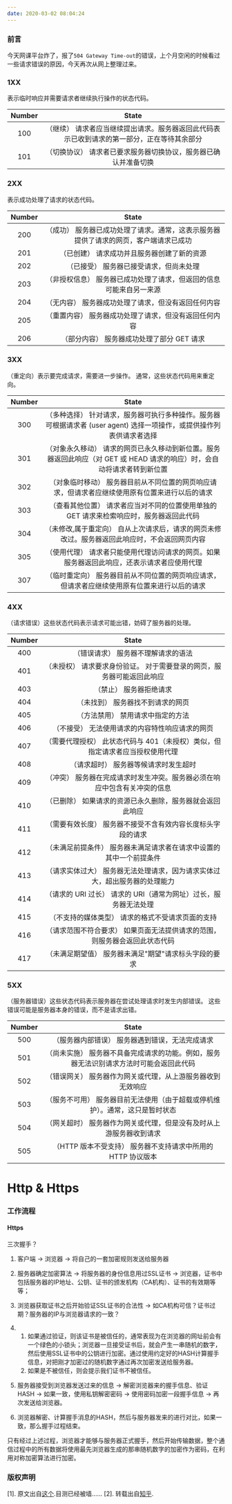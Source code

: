 ```yaml
---
date: 2020-03-02 08:04:24
---
```


### 前言

今天网课平台炸了，报了`504 Gateway Time-out`的错误，上个月空闲的时候看过一些请求错误的原因，今天再次从网上整理过来。

### 1XX

表示临时响应并需要请求者继续执行操作的状态代码。

| Number | State |
| :------: | :-----: |
|    100    |  （继续） 请求者应当继续提出请求。服务器返回此代码表示已收到请求的第一部分，正在等待其余部分     |
|101|（切换协议） 请求者已要求服务器切换协议，服务器已确认并准备切换|

### 2XX

表示成功处理了请求的状态代码。

| Number | State |
| :------: | :-----: |
|    200    | （成功） 服务器已成功处理了请求。通常，这表示服务器提供了请求的网页，客户端请求已成功 |
|    201    |   （已创建） 请求成功并且服务器创建了新的资源    |
|   202     |    （已接受） 服务器已接受请求，但尚未处理   |
|    203    |   （非授权信息） 服务器已成功处理了请求，但返回的信息可能来自另一来源    |
|   204     |   （无内容） 服务器成功处理了请求，但没有返回任何内容    |
|    205    |   （重置内容） 服务器成功处理了请求，但没有返回任何内容    |
|    206    |   （部分内容） 服务器成功处理了部分 GET 请求    |


### 3XX

（重定向）表示要完成请求，需要进一步操作。 通常，这些状态代码用来重定向。

| Number | State |
| :------: | :-----: |
|   300     |    （多种选择） 针对请求，服务器可执行多种操作。服务器可根据请求者 (user agent) 选择一项操作，或提供操作列表供请求者选择   |
|   301     |   （对象永久移动） 请求的网页已永久移动到新位置。服务器返回此响应（对 GET 或 HEAD 请求的响应）时，会自动将请求者转到新位置  |
|    302    |   （对象临时移动） 服务器目前从不同位置的网页响应请求，但请求者应继续使用原有位置来进行以后的请求  |
|    303    |   （查看其他位置） 请求者应当对不同的位置使用单独的 GET 请求来检索响应时，服务器返回此代码    |
|    304    |   （未修改,属于重定向） 自从上次请求后，请求的网页未修改过。服务器返回此响应时，不会返回网页内容   |
|   305     |   （使用代理） 请求者只能使用代理访问请求的网页。如果服务器返回此响应，还表示请求者应使用代理    |
|    307    |    （临时重定向） 服务器目前从不同位置的网页响应请求，但请求者应继续使用原有位置来进行以后的请求   |

### 4XX
（请求错误）这些状态代码表示请求可能出错，妨碍了服务器的处理。

| Number | State |
| :------: | :-----: |
|   400     |    （错误请求） 服务器不理解请求的语法   |
|    401    |   （未授权） 请求要求身份验证。 对于需要登录的网页，服务器可能返回此响应    |
|    403    |   （禁止） 服务器拒绝请求    |
|   404     |    （未找到） 服务器找不到请求的网页   |
|    405    |   （方法禁用） 禁用请求中指定的方法    |
|    406    |    （不接受） 无法使用请求的内容特性响应请求的网页   |
|    407    |   （需要代理授权） 此状态代码与 401（未授权）类似，但指定请求者应当授权使用代理    |
|    408    |   （请求超时） 服务器等候请求时发生超时    |
|    409    |   （冲突） 服务器在完成请求时发生冲突。服务器必须在响应中包含有关冲突的信息    |
|    410    |   （已删除） 如果请求的资源已永久删除，服务器就会返回此响应    |
|    411    |    （需要有效长度） 服务器不接受不含有效内容长度标头字段的请求   |
|   412     |   （未满足前提条件） 服务器未满足请求者在请求中设置的其中一个前提条件    |
|    413    |   （请求实体过大） 服务器无法处理请求，因为请求实体过大，超出服务器的处理能力    |
|    414    |  （请求的 URI 过长） 请求的 URI（通常为网址）过长，服务器无法处理     |
|   415     |  （不支持的媒体类型） 请求的格式不受请求页面的支持     |
|    416    |   （请求范围不符合要求） 如果页面无法提供请求的范围，则服务器会返回此状态代码    |
|    417    |   （未满足期望值） 服务器未满足"期望"请求标头字段的要求    |

### 5XX
（服务器错误）这些状态代码表示服务器在尝试处理请求时发生内部错误。 这些错误可能是服务器本身的错误，而不是请求出错。


| Number | State |
| :------: | :-----: |
|    500    |   （服务器内部错误） 服务器遇到错误，无法完成请求    |
|    501    |   （尚未实施） 服务器不具备完成请求的功能。例如，服务器无法识别请求方法时可能会返回此代码    |
|    502    |   （错误网关） 服务器作为网关或代理，从上游服务器收到无效响应    |
|    503    |   （服务不可用） 服务器目前无法使用（由于超载或停机维护）。通常，这只是暂时状态    |
|    504    |   （网关超时） 服务器作为网关或代理，但是没有及时从上游服务器收到请求    |
|    505    |    （HTTP 版本不受支持） 服务器不支持请求中所用的 HTTP 协议版本   |



# Http & Https

### 工作流程

#### Https

三次握手？

1. 客户端  ->  浏览器  ->  将自己的一套加密规则发送给服务器
2. 服务器确定加密算法 -> 将服务器的身份信息用过SSL证书  ->  浏览器，证书中包括服务器的IP地址、公钥、证书的颁发机构（CA机构）、证书的有效期等等；
3. 浏览器获取证书之后开始验证SSL证书的合法性  ->  如CA机构可信？证书过期？服务器的IP与浏览器请求的一致？

1. 1. 如果通过验证，则该证书是被信任的，通常表现为在浏览器的网址前会有一个绿色的小锁头；浏览器一旦接受证书后，就会产生一串随机的数字，然后使用SSL证书中的公钥进行加密。通过使用约定好的HASH计算握手信息，对把刚才加密过的随机数字通过再次加密发送给服务器。
    2. 如果是不被信任，则会提示我们证书不被信任。

1. 服务器接受到浏览器发送过来的信息  ->  解密浏览器来的握手信息、验证HASH  ->  如果一致，使用私钥解密密码  ->  使用密码加密一段握手信息  ->  再次发送给浏览器。
2. 浏览器解密、计算握手消息的HASH，然后与服务器发来的进行对比，如果一致，那么握手过程结束。



只有经过上述过程，浏览器才能够与服务器正式握手，然后开始传输数据，整个通信过程中的所有数据将使用最先浏览器生成的那串随机数字的加密作为密码，在利用对称加密算法进行加密。




### 版权声明

[1]. 原文出自[这个](http://www.seorv.com/bbs/forum.php?mod=viewthread&tid=4929&archiver=1).目测已经被墙……
[2]. 转载出自[知乎](https://zhuanlan.zhihu.com/p/31674574).
